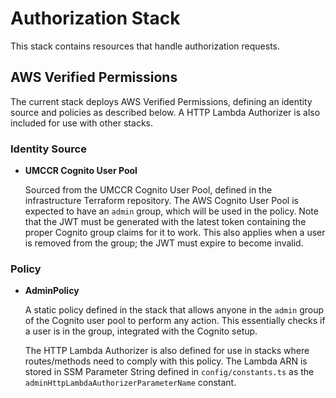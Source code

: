 # Authorization Stack

This stack contains resources that handle authorization requests.

## AWS Verified Permissions

The current stack deploys AWS Verified Permissions, defining an identity source and policies as described below. A HTTP Lambda Authorizer is also included for use with other stacks.

### Identity Source

- **UMCCR Cognito User Pool**

  Sourced from the UMCCR Cognito User Pool, defined in the infrastructure Terraform repository. The AWS Cognito User Pool
  is expected to have an `admin` group, which will be used in the policy. Note that the JWT must be generated with the
  latest token containing the proper Cognito group claims for it to work. This also applies when a user is removed from
  the group; the JWT must expire to become invalid.

### Policy

- **AdminPolicy**

  A static policy defined in the stack that allows anyone in the `admin` group of the Cognito user pool to perform any action. This essentially checks if a user is in the group, integrated with the Cognito setup.

  The HTTP Lambda Authorizer is also defined for use in stacks where routes/methods need to comply with this policy. The
  Lambda ARN is stored in SSM Parameter String defined in `config/constants.ts` as the `adminHttpLambdaAuthorizerParameterName` constant.
